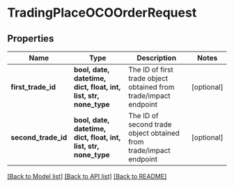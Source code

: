 # TradingPlaceOCOOrderRequest


## Properties
Name | Type | Description | Notes
------------ | ------------- | ------------- | -------------
**first_trade_id** | **bool, date, datetime, dict, float, int, list, str, none_type** | The ID of first trade object obtained from trade/impact endpoint | [optional] 
**second_trade_id** | **bool, date, datetime, dict, float, int, list, str, none_type** | The ID of second trade object obtained from trade/impact endpoint | [optional] 

[[Back to Model list]](../README.md#documentation-for-models) [[Back to API list]](../README.md#documentation-for-api-endpoints) [[Back to README]](../README.md)


